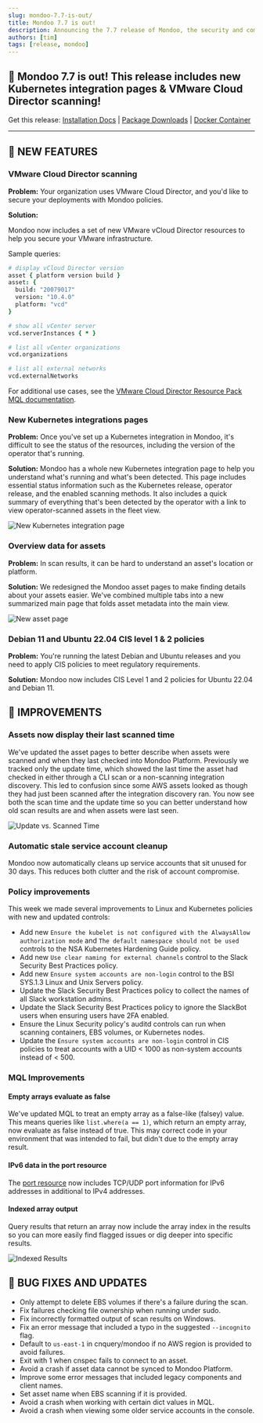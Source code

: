 ```yaml
---
slug: mondoo-7.7-is-out/
title: Mondoo 7.7 is out!
description: Announcing the 7.7 release of Mondoo, the security and compliance platform that prioritizes risks that matter most in your infrastructure.
authors: [tim]
tags: [release, mondoo]
---
```


## 🥳 Mondoo 7.7 is out! This release includes new Kubernetes integration pages & VMware Cloud Director scanning!

Get this release: [Installation Docs](/cnspec/) | [Package Downloads](https://releases.mondoo.com/mondoo/) | [Docker Container](https://hub.docker.com/r/mondoo/client)

---

## 🎉 NEW FEATURES

### VMware Cloud Director scanning

**Problem:** Your organization uses VMware Cloud Director, and you'd like to secure your deployments with Mondoo policies.

**Solution:**

Mondoo now includes a set of new VMware vCloud Director resources to help you secure your VMware infrastructure.

Sample queries:

```coffeescript
# display vCloud Director version
asset { platform version build }
asset: {
  build: "20079017"
  version: "10.4.0"
  platform: "vcd"
}

# show all vCenter server
vcd.serverInstances { * }

# list all vCenter organizations
vcd.organizations

# list all external networks
vcd.externalNetworks
```

For additional use cases, see the [VMware Cloud Director Resource Pack MQL documentation](/mql/resources/vcd-pack/).

### New Kubernetes integrations pages

**Problem:** Once you've set up a Kubernetes integration in Mondoo, it's difficult to see the status of the resources, including the version of the operator that's running.

**Solution:** Mondoo has a whole new Kubernetes integration page to help you understand what's running and what's been detected. This page includes essential status information such as the Kubernetes release, operator release, and the enabled scanning methods. It also includes a quick summary of everything that's been detected by the operator with a link to view operator-scanned assets in the fleet view.

![New Kubernetes integration page](/img/releases/2022-12-06-mondoo-7.7-is-out/k8s_integration.png)

### Overview data for assets

**Problem:** In scan results, it can be hard to understand an asset's location or platform.

**Solution:** We redesigned the Mondoo asset pages to make finding details about your assets easier. We've combined multiple tabs into a new summarized main page that folds asset metadata into the main view.

![New asset page](/img/releases/2022-12-06-mondoo-7.7-is-out/asset.png)

### Debian 11 and Ubuntu 22.04 CIS level 1 & 2 policies

**Problem:** You're running the latest Debian and Ubuntu releases and you need to apply CIS policies to meet regulatory requirements.

**Solution:** Mondoo now includes CIS Level 1 and 2 policies for Ubuntu 22.04 and Debian 11.

## 🧹 IMPROVEMENTS

### Assets now display their last scanned time

We've updated the asset pages to better describe when assets were scanned and when they last checked into Mondoo Platform. Previously we tracked only the update time, which showed the last time the asset had checked in either through a CLI scan or a non-scanning integration discovery. This led to confusion since some AWS assets looked as though they had just been scanned after the integration discovery ran. You now see both the scan time and the update time so you can better understand how old scan results are and when assets were last seen.

![Update vs. Scanned Time](/img/releases/2022-12-06-mondoo-7.7-is-out/update_vs_scanned.png)

### Automatic stale service account cleanup

Mondoo now automatically cleans up service accounts that sit unused for 30 days. This reduces both clutter and the risk of account compromise.

### Policy improvements

This week we made several improvements to Linux and Kubernetes policies with new and updated controls:

- Add new `Ensure the kubelet is not configured with the AlwaysAllow authorization mode` and `The default namespace should not be used` controls to the NSA Kubernetes Hardening Guide policy.
- Add new `Use clear naming for external channels` control to the Slack Security Best Practices policy.
- Add new `Ensure system accounts are non-login` control to the BSI SYS.1.3 Linux and Unix Servers policy.
- Update the Slack Security Best Practices policy to collect the names of all Slack workstation admins.
- Update the Slack Security Best Practices policy to ignore the SlackBot users when ensuring users have 2FA enabled.
- Ensure the Linux Security policy's auditd controls can run when scanning containers, EBS volumes, or Kubernetes nodes.
- Update the `Ensure system accounts are non-login` control in CIS policies to treat accounts with a UID < 1000 as non-system accounts instead of < 500.

### MQL Improvements

#### Empty arrays evaluate as false

We've updated MQL to treat an empty array as a false-like (falsey) value. This means queries like `list.where(a == 1)`, which return an empty array, now evaluate as false instead of true. This may correct code in your environment that was intended to fail, but didn't due to the empty array result.

#### IPv6 data in the port resource

The [port resource](/mql/resources/os-pack/port/) now includes TCP/UDP port information for IPv6 addresses in additional to IPv4 addresses.

#### Indexed array output

Query results that return an array now include the array index in the results so you can more easily find flagged issues or dig deeper into specific results.

![Indexed Results](/img/releases/2022-12-06-mondoo-7.7-is-out/indexed_results.png)

## 🐛 BUG FIXES AND UPDATES

- Only attempt to delete EBS volumes if there's a failure during the scan.
- Fix failures checking file ownership when running under sudo.
- Fix incorrectly formatted output of scan results on Windows.
- Fix an error message that included a typo in the suggested `--incognito` flag.
- Default to `us-east-1` in cnquery/mondoo if no AWS region is provided to avoid failures.
- Exit with 1 when cnspec fails to connect to an asset.
- Avoid a crash if asset data cannot be synced to Mondoo Platform.
- Improve some error messages that included legacy components and client names.
- Set asset name when EBS scanning if it is provided.
- Avoid a crash when working with certain dict values in MQL.
- Avoid a crash when viewing some older service accounts in the console.
